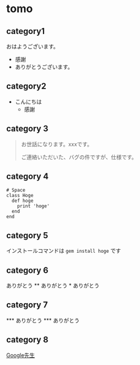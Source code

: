 # tomo 

## category1
おはようございます。
- 感謝
 - ありがとうございます。

 ## category2
- こんにちは
  - 感謝 

## category 3
> お世話になります。xxxです。
> 
> ご連絡いただいた、バグの件ですが、仕様です。

## category 4

    # Space
    class Hoge
      def hoge
        print 'hoge'
      end
    end

## category 5
インストールコマンドは `gem install hoge` です

## category 6
ありがとう ** ありがとう * ありがとう 

## category 7

*** ありがとう *** ありがとう

## category 8

[Google先生](https://www.google.co.jp/)


